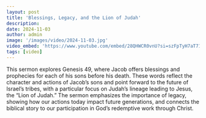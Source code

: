 ```yaml
---
layout: post
title: 'Blessings, Legacy, and the Lion of Judah'
description:
date: 2024-11-03
author: admin
image: '/images/video/2024-11-03.jpg'
video_embed: 'https://www.youtube.com/embed/28QHWCR0vnU?si=szFpTyH7aT714zW_'
tags: [video]
---
```


This sermon explores Genesis 49, where Jacob offers blessings and prophecies for each of his sons before his death. These words reflect the character and actions of Jacob’s sons and point forward to the future of Israel’s tribes, with a particular focus on Judah’s lineage leading to Jesus, the “Lion of Judah.” The sermon emphasizes the importance of legacy, showing how our actions today impact future generations, and connects the biblical story to our participation in God’s redemptive work through Christ.

